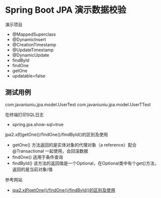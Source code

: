 # Spring Boot JPA 演示数据校验

演示项目
- @MappedSuperclass
- @DynamicInsert
- @CreationTimestamp
- @UpdateTimestamp
- @DynamicUpdate
- findById
- findOne
- getOne
- updatable=false



## 测试用例
com.javaniuniu.jpa.model.UserTest
com.javaniuniu.jpa.model.UserTTest

在终端打印SQL日志
- spring.jpa.show-sql=true

jpa2.x的getOne()/findOne()/findById()的区别及使用
- getOne()  方法返回的是实体对象的代理对象（a reference）配合@Transactional 一起使用，会回滚数据
- findOne() 适用于条件查询
- findById() 该方法的返回值是一个Optional<T>，在Optional类中有个get()方法，返回的是当前对象/值

参考网站
- [jpa2.x的getOne()/findOne()/findById()的区别及使用](https://blog.csdn.net/zx110503/article/details/81356735)